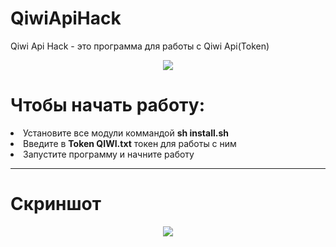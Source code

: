 <p align="center"><h1>QiwiApiHack</h1></p>
Qiwi Api Hack - это программа для работы с Qiwi Api(Token)
<p align="center"><img  src="https://github.com/deniskrupina/QiwiApiHack/blob/master/img/qiwi.png"/></p>
<h1>Чтобы начать работу:</h1>
<li>Установите все модули коммандой <b>sh install.sh</b>
<li>Введите в <b>Token QIWI.txt</b> токен для работы с ним
<li>Запустите программу и начните работу
</li>
<hr/>
<p align="center"><h1>Скриншот</h1></p>
<p align="center"><img src="https://github.com/deniskrupina/QiwiApiHack/blob/master/img/screen.png"/></p>

